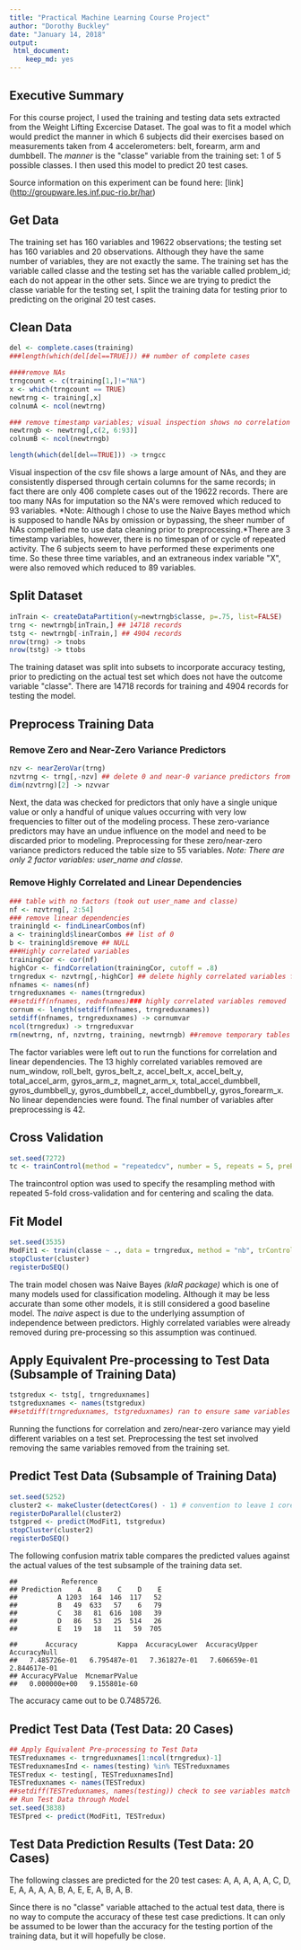 ```yaml
---
title: "Practical Machine Learning Course Project"
author: "Dorothy Buckley"
date: "January 14, 2018"
output: 
 html_document: 
    keep_md: yes
---
```




## Executive Summary
For this course project, I used the training and testing data sets extracted from the Weight Lifting Excercise Dataset.  The goal was to fit a model which would predict the manner in which 6 subjects did their exercises based on measurements taken from 4 accelerometers: belt, forearm, arm and dumbbell.  The *manner* is the "classe" variable from the training set: 1 of 5 possible classes.  I then used this model to predict 20 test cases.

Source information on this experiment can be found here: [link] (http://groupware.les.inf.puc-rio.br/har)

## Get Data

The training set has 160 variables and 19622 observations; the testing set has 160 variables and 20 observations.  Although they have the same number of variables, they are not exactly the same.  The training set has the variable called classe and the testing set has the variable called problem_id; each do not appear in the other sets.  Since we are trying to predict the classe variable for the testing set, I split the training data for testing prior to predicting on the original 20 test cases. 

## Clean Data

```r
del <- complete.cases(training)
###length(which(del[del==TRUE])) ## number of complete cases

####remove NAs
trngcount <- c(training[1,]!="NA")
x <- which(trngcount == TRUE)
newtrng <- training[,x]
colnumA <- ncol(newtrng)

### remove timestamp variables; visual inspection shows no correlation to timespan of repeated activity; remove x variable - index variable and no time correlation anyway
newtrngb <- newtrng[,c(2, 6:93)]
colnumB <- ncol(newtrngb) 

length(which(del[del==TRUE])) -> trngcc
```
Visual inspection of the csv file shows a large amount of NAs, and they are consistently dispersed through certain columns for the same records; in fact there are only 406 complete cases out of the 19622 records.  There are too many NAs for imputation so the NA's were removed which reduced to 93 variables.  *Note: Although I chose to use the Naive Bayes method which is supposed to handle NAs by omission or bypassing, the sheer number of NAs compelled me to use data cleaning prior to preprocessing.*There are 3 timestamp variables, however, there is no timespan of or cycle of repeated activity.  The 6 subjects seem to have performed these experiments one time.  So these three time variables, and an extraneous index variable "X", were also removed which reduced to 89 variables. 

## Split Dataset

```r
inTrain <- createDataPartition(y=newtrngb$classe, p=.75, list=FALSE)
trng <- newtrngb[inTrain,] ## 14718 records
tstg <- newtrngb[-inTrain,] ## 4904 records
nrow(trng) -> tnobs
nrow(tstg) -> ttobs
```
The training dataset was split into subsets to incorporate accuracy testing, prior to predicting on the actual test set which does not have the outcome variable "classe".  There are 14718 records for training and 4904 records for testing the model.

## Preprocess Training Data
### Remove Zero and Near-Zero Variance Predictors

```r
nzv <- nearZeroVar(trng)
nzvtrng <- trng[,-nzv] ## delete 0 and near-0 variance predictors from training table
dim(nzvtrng)[2] -> nzvvar
```
Next, the data was checked for predictors that only have a single unique value or only a handful of unique values occurring with very low frequencies to filter out of the modeling process. These zero-variance predictors may have an undue influence on the model and need to be discarded prior to modeling.  Preprocessing for these zero/near-zero variance predictors reduced the table size to 55 variables.  *Note: There are only 2 factor variables: user_name and classe.*

### Remove Highly Correlated and Linear Dependencies

```r
### table with no factors (took out user_name and classe)
nf <- nzvtrng[, 2:54]
### remove linear dependencies
trainingld <- findLinearCombos(nf)
a <- trainingld$linearCombos ## list of 0
b <- trainingld$remove ## NULL
###Highly correlated variables
trainingCor <- cor(nf)
highCor <- findCorrelation(trainingCor, cutoff = .8)
trngredux <- nzvtrng[,-highCor] ## delete highly correlated variables from training table
nfnames <- names(nf)
trngreduxnames <- names(trngredux)
##setdiff(nfnames, rednfnames)### highly correlated variables removed
cornum <- length(setdiff(nfnames, trngreduxnames))
setdiff(nfnames, trngreduxnames) -> cornumvar
ncol(trngredux) -> trngreduxvar
rm(newtrng, nf, nzvtrng, training, newtrngb) ##remove temporary tables from environment 
```
The factor variables were left out to run the functions for correlation and linear dependencies.  The 13  highly correlated variables removed are num_window, roll_belt, gyros_belt_z, accel_belt_x, accel_belt_y, total_accel_arm, gyros_arm_z, magnet_arm_x, total_accel_dumbbell, gyros_dumbbell_y, gyros_dumbbell_z, accel_dumbbell_y, gyros_forearm_x.  No linear dependencies were found.  The final number of variables after preprocessing is 42.

## Cross Validation

```r
set.seed(7272)
tc <- trainControl(method = "repeatedcv", number = 5, repeats = 5, preProcOptions = c("center", "scale"), allowParallel = TRUE)
```
The traincontrol option was used to specify the resampling method with repeated 5-fold cross-validation and for centering and scaling the data.

## Fit Model

```r
set.seed(3535)
ModFit1 <- train(classe ~ ., data = trngredux, method = "nb", trControl = tc)
stopCluster(cluster)
registerDoSEQ()
```
The train model chosen was Naive Bayes *(klaR package)* which is one of many models used for classification modeling. Although it may be less accurate than some other models, it is still considered a good baseline model.  The *naive* aspect is due to the underlying assumption of independence between predictors.  Highly correlated variables were already removed during pre-processing so this assumption was continued.

## Apply Equivalent Pre-processing to Test Data (Subsample of Training Data)

```r
tstgredux <- tstg[, trngreduxnames]
tstgreduxnames <- names(tstgredux)
##setdiff(trngreduxnames, tstgreduxnames) ran to ensure same variables in test and training sets
```
Running the functions for correlation and zero/near-zero variance may yield different variables on a test set.  Preprocessing the test set involved removing the same variables removed from the training set.

## Predict Test Data (Subsample of Training Data)

```r
set.seed(5252)
cluster2 <- makeCluster(detectCores() - 1) # convention to leave 1 core for OS
registerDoParallel(cluster2)
tstgpred <- predict(ModFit1, tstgredux)
stopCluster(cluster2)
registerDoSEQ()
```

The following confusion matrix table compares the predicted values against the actual values of the test subsample of the training data set.

```
##           Reference
## Prediction    A    B    C    D    E
##          A 1203  164  146  117   52
##          B   49  633   57    6   79
##          C   38   81  616  108   39
##          D   86   53   25  514   26
##          E   19   18   11   59  705
```

```
##       Accuracy          Kappa  AccuracyLower  AccuracyUpper   AccuracyNull 
##   7.485726e-01   6.795487e-01   7.361827e-01   7.606659e-01   2.844617e-01 
## AccuracyPValue  McnemarPValue 
##   0.000000e+00   9.155801e-60
```
The accuracy came out to be 0.7485726. 

## Predict Test Data (Test Data: 20 Cases)

```r
## Apply Equivalent Pre-processing to Test Data
TESTreduxnames <- trngreduxnames[1:ncol(trngredux)-1]
TESTreduxnamesInd <- names(testing) %in% TESTreduxnames
TESTredux <- testing[, TESTreduxnamesInd]
TESTreduxnames <- names(TESTredux)
##setdiff(TESTreduxnames, names(testing)) check to see variables match
## Run Test Data through Model
set.seed(3838)
TESTpred <- predict(ModFit1, TESTredux)
```
 
## Test Data Prediction Results (Test Data: 20 Cases)
The following classes are predicted for the 20 test cases: A, A, A, A, A, C, D, E, A, A, A, A, B, A, E, E, A, B, A, B.  

Since there is no "classe" variable attached to the actual test data, there is no way to compute the accuracy of these test case predictions.  It can only be assumed to be lower than the accuracy for the testing portion of the training data, but it will hopefully be close.
